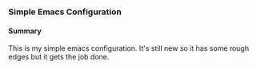 ### Simple Emacs Configuration

#### Summary

This is my simple emacs configuration. It's still new so it has some rough edges but it gets the job done. 

